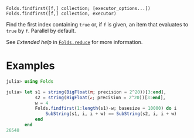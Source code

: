     Folds.findfirst([f,] collection; [executor_options...])
    Folds.findfirst([f,] collection, executor)

Find the first index containing `true` or, if `f` is given, an item that
evaluates to `true` by `f`. Parallel by default.

See _Extended help_ in [`Folds.reduce`](@ref) for more information.

# Examples

```julia
julia> using Folds

julia> let s1 = string(BigFloat(π; precision = 2^20))[3:end],
           s2 = string(BigFloat(ℯ; precision = 2^20))[3:end],
           w = 4
           Folds.findfirst(1:length(s1)-w; basesize = 10000) do i
               SubString(s1, i, i + w) == SubString(s2, i, i + w)
           end
       end
26548
```
